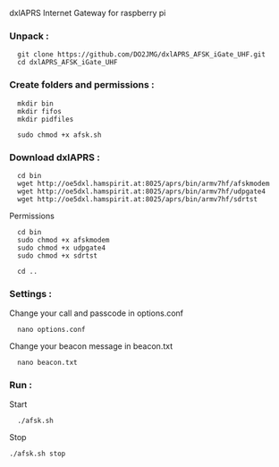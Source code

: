 dxlAPRS Internet Gateway for raspberry pi

### Unpack  :

```
  git clone https://github.com/DO2JMG/dxlAPRS_AFSK_iGate_UHF.git
  cd dxlAPRS_AFSK_iGate_UHF
```

### Create folders and permissions  :

```
  mkdir bin
  mkdir fifos
  mkdir pidfiles
```
```
  sudo chmod +x afsk.sh
```

### Download dxlAPRS  :

```
  cd bin
  wget http://oe5dxl.hamspirit.at:8025/aprs/bin/armv7hf/afskmodem
  wget http://oe5dxl.hamspirit.at:8025/aprs/bin/armv7hf/udpgate4
  wget http://oe5dxl.hamspirit.at:8025/aprs/bin/armv7hf/sdrtst
```

Permissions

```
  cd bin
  sudo chmod +x afskmodem
  sudo chmod +x udpgate4
  sudo chmod +x sdrtst
```
```
  cd ..
```
### Settings  :
  Change your call and passcode in options.conf

```
  nano options.conf
```

  Change your beacon message in beacon.txt
```
  nano beacon.txt
```
  
### Run  :

Start

  ```
    ./afsk.sh
  ```
Stop

  ```
  ./afsk.sh stop
  ```
